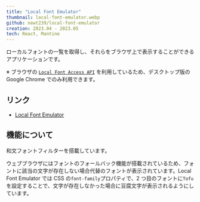 ```yaml
---
title: "Local Font Emulator"
thumbnail: local-font-emulator.webp
github: newt239/local-font-emulator
creation: 2023.04 - 2023.05
tech: React, Mantine
---
```


ローカルフォントの一覧を取得し、それらをブラウザ上で表示することができるアプリケーションです。

※ ブラウザの <a href="https://developer.mozilla.org/en-US/docs/Web/API/Local_Font_Access_API" target="_blank">`Local Font Access API`</a> を利用しているため、デスクトップ版の Google Chrome でのみ利用できます。

## リンク

- <a href="https://newt239.github.io/local-font-emulator/" target="_blank">Local Font Emulator</a>

## 機能について

和文フォントフィルターを搭載しています。

ウェブブラウザにはフォントのフォールバック機能が搭載されているため、フォントに該当の文字が存在しない場合代替のフォントが表示されています。Local Font Emulator では CSS の`font-family`プロパティで、2 つ目のフォントに`Tofu`を設定することで、文字が存在しなかった場合に豆腐文字が表示されるようにしています。
